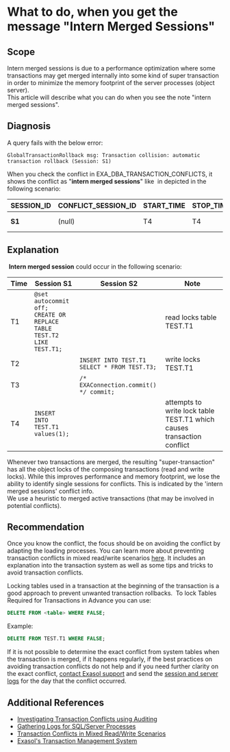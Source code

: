 # What to do, when you get the message &quot;Intern Merged Sessions&quot; 
## Scope

Intern merged sessions is due to a performance optimization where some transactions may get merged internally into some kind of super transaction in order to minimize the memory footprint of the server processes (object server).   
This article will describe what you can do when you see the note "intern merged sessions". 

## Diagnosis

A query fails with the below error:


```
GlobalTransactionRollback msg: Transaction collision: automatic transaction rollback (Session: S1)
```
When you check the conflict in EXA_DBA_TRANSACTION_CONFLICTS, it shows the conflict as "**intern merged sessions**" like  in depicted in the following scenario:



| **SESSION_ID** | **CONFLICT_SESSION_ID** | **START_TIME** | **STOP_TIME** | **CONFLICT_TYPE** | **CONFLICT_OBJECTS** | **CONFLICT_INFO** |
| --- | --- | --- | --- | --- | --- | --- |
| **S1** | (null) | T4 | T4 | TRANSACTION ROLLBACK | TEST.T1 | **intern merged sessions** |

## Explanation

 **Intern merged session** could occur in the following scenario:

| **Time** | **Session S1** | **Session S2** | **Note** |
|---|---|---|---|
|T1   |```@set autocommit off;```<br />```CREATE OR REPLACE TABLE TEST.T2 LIKE TEST.T1;```   |   |read locks table TEST.T1   |
|T2   |   |```INSERT INTO TEST.T1 SELECT * FROM TEST.T3;```   |write locks TEST.T1   |
|T3   |   |```/* EXAConnection.commit() */ commit;```   |   |
|T4   |```INSERT INTO TEST.T1 values(1);```   |   |attempts to write lock table TEST.T1 which causes transaction conflict   |

Whenever two transactions are merged, the resulting "super-transaction" has all the object locks of the composing transactions (read and write locks). While this improves performance and memory footprint, we lose the ability to identify single sessions for conflicts. This is indicated by the 'intern merged sessions' conflict info.  
We use a heuristic to merged active transactions (that may be involved in potential conflicts).

## Recommendation

Once you know the conflict, the focus should be on avoiding the conflict by adapting the loading processes. You can learn more about preventing transaction conflicts in mixed read/write scenarios [here](https://community.exasol.com/t5/database-features/transaction-conflicts-for-mixed-read-write-transactions/ta-p/2143). It includes an explanation into the transaction system as well as some tips and tricks to avoid transaction conflicts.

Locking tables used in a transaction at the beginning of the transaction is a good approach to prevent unwanted transaction rollbacks. 
To lock Tables Required for Transactions in Advance you can use:


```sql
DELETE FROM <table> WHERE FALSE;
```
Example:

```sql
DELETE FROM TEST.T1 WHERE FALSE;
```
If it is not possible to determine the exact conflict from system tables when the transaction is merged, if it happens regularly, if the best practices on avoiding transaction conflicts do not help and if you need further clarity on the exact conflict, [contact Exasol support](https://community.exasol.com/t5/support/ct-p/Support) and send the [session and server logs](https://docs.exasol.com/administration/on-premise/support/logs_files_for_sql_server_processes.htm) for the day that the conflict occurred. 

## Additional References

* [Investigating Transaction Conflicts using Auditing](https://community.exasol.com/t5/database-features/investigating-transaction-conflicts-using-auditing/ta-p/2177)
* [Gathering Logs for SQL/Server Processes](https://docs.exasol.com/administration/on-premise/support/logs_files_for_sql_server_processes.htm)
* [Transaction Conflicts in Mixed Read/Write Scenarios](https://community.exasol.com/t5/database-features/transaction-conflicts-for-mixed-read-write-transactions/ta-p/2143)
* [Exasol's Transaction Management System](https://docs.exasol.com/database_concepts/transaction_management.htm)
